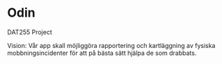 # Odin
DAT255 Project

Vision:
Vår app skall möjliggöra rapportering och kartläggning av fysiska mobbningsincidenter för att på bästa sätt hjälpa de som drabbats.

